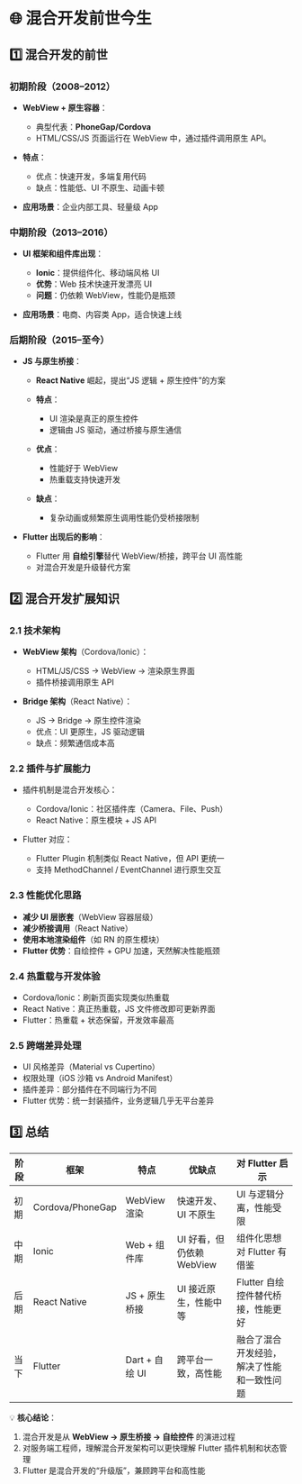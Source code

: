 # 🌐 混合开发前世今生

## 1️⃣ 混合开发的前世

### 初期阶段（2008–2012）

* **WebView + 原生容器**：

    * 典型代表：**PhoneGap/Cordova**
    * HTML/CSS/JS 页面运行在 WebView 中，通过插件调用原生 API。
* **特点**：

    * 优点：快速开发，多端复用代码
    * 缺点：性能低、UI 不原生、动画卡顿
* **应用场景**：企业内部工具、轻量级 App

### 中期阶段（2013–2016）

* **UI 框架和组件库出现**：

    * **Ionic**：提供组件化、移动端风格 UI
    * **优势**：Web 技术快速开发漂亮 UI
    * **问题**：仍依赖 WebView，性能仍是瓶颈
* **应用场景**：电商、内容类 App，适合快速上线

### 后期阶段（2015–至今）

* **JS 与原生桥接**：

    * **React Native** 崛起，提出“JS 逻辑 + 原生控件”的方案
    * **特点**：

        * UI 渲染是真正的原生控件
        * 逻辑由 JS 驱动，通过桥接与原生通信
    * **优点**：

        * 性能好于 WebView
        * 热重载支持快速开发
    * **缺点**：

        * 复杂动画或频繁原生调用性能仍受桥接限制
* **Flutter 出现后的影响**：

    * Flutter 用 **自绘引擎**替代 WebView/桥接，跨平台 UI 高性能
    * 对混合开发是升级替代方案

## 2️⃣ 混合开发扩展知识

### 2.1 技术架构

* **WebView 架构**（Cordova/Ionic）：

    * HTML/JS/CSS → WebView → 渲染原生界面
    * 插件桥接调用原生 API
* **Bridge 架构**（React Native）：

    * JS → Bridge → 原生控件渲染
    * 优点：UI 更原生，JS 驱动逻辑
    * 缺点：频繁通信成本高

### 2.2 插件与扩展能力

* 插件机制是混合开发核心：

    * Cordova/Ionic：社区插件库（Camera、File、Push）
    * React Native：原生模块 + JS API
* Flutter 对应：

    * Flutter Plugin 机制类似 React Native，但 API 更统一
    * 支持 MethodChannel / EventChannel 进行原生交互

### 2.3 性能优化思路

* **减少 UI 层嵌套**（WebView 容器层级）
* **减少桥接调用**（React Native）
* **使用本地渲染组件**（如 RN 的原生模块）
* **Flutter 优势**：自绘控件 + GPU 加速，天然解决性能瓶颈

### 2.4 热重载与开发体验

* Cordova/Ionic：刷新页面实现类似热重载
* React Native：真正热重载，JS 文件修改即可更新界面
* Flutter：热重载 + 状态保留，开发效率最高

### 2.5 跨端差异处理

* UI 风格差异（Material vs Cupertino）
* 权限处理（iOS 沙箱 vs Android Manifest）
* 插件差异：部分插件在不同端行为不同
* Flutter 优势：统一封装插件，业务逻辑几乎无平台差异

## 3️⃣ 总结

| 阶段 | 框架               | 特点           | 优缺点                | 对 Flutter 启示          |
| -- | ---------------- | ------------ | ------------------ | --------------------- |
| 初期 | Cordova/PhoneGap | WebView 渲染   | 快速开发、UI 不原生        | UI 与逻辑分离，性能受限         |
| 中期 | Ionic            | Web + 组件库    | UI 好看，但仍依赖 WebView | 组件化思想对 Flutter 有借鉴    |
| 后期 | React Native     | JS + 原生桥接    | UI 接近原生，性能中等       | Flutter 自绘控件替代桥接，性能更好 |
| 当下 | Flutter          | Dart + 自绘 UI | 跨平台一致，高性能          | 融合了混合开发经验，解决了性能和一致性问题 |

💡 **核心结论**：

1. 混合开发是从 **WebView → 原生桥接 → 自绘控件** 的演进过程
2. 对服务端工程师，理解混合开发架构可以更快理解 Flutter 插件机制和状态管理
3. Flutter 是混合开发的“升级版”，兼顾跨平台和高性能

